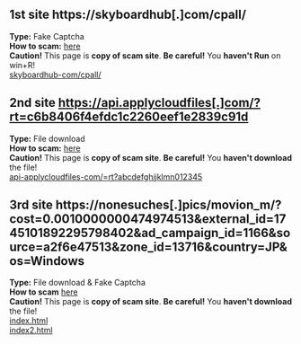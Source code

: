 ## 1st site https://skyboardhub[.]com/cpall/  
**Type:** Fake Captcha    
**How to scam:** [here](./skyboardhub-com/description.md)  
**Caution!** This page is **copy of scam site**. **Be careful!** You **haven't Run** on win+R!  
[skyboardhub-com/cpall/](./skyboardhub-com/cpall/)  

## 2nd site https://api.applycloudfiles[.]com/?rt=c6b8406f4efdc1c2260eef1e2839c91d  
**Type:** File download  
**How to scam:** [here](./api-applycloudfiles-com/description.md)  
**Caution!** This page is **copy of scam site**. **Be careful!** You **haven't download** the file!  
[api-applycloudfiles-com/=rt?abcdefghijklmn012345](./api-applycloudfiles-com/%3Frt%3Dabcdefghijklmn012345/index.html)

## 3rd site https://nonesuches[.]pics/movion_m/?cost=0.0010000000474974513&external_id=1745101892295798402&ad_campaign_id=1166&source=a2f6e47513&zone_id=13716&country=JP&os=Windows  
**Type:** File download & Fake Captcha  
**How to scam** [here](nonesuches-pics/description.md)  
**Caution!** This page is **copy of scam site**. **Be careful!** You **haven't download** the file!  
[index.html](./nonesuches-pics/movion_m/%3Fcost%3D0.0010000000474974513%26external_id%3D1745101892295798402%26ad_campaign_id%3D1166%26source%3Da2f6e47513%26zone_id%3D13716%26country%3DJP%26os%3DWindows/index.html)  
[index2.html](./nonesuches-pics/movion_m/%3Fcost%3D0.0010000000474974513%26external_id%3D1745101892295798402%26ad_campaign_id%3D1166%26source%3Da2f6e47513%26zone_id%3D13716%26country%3DJP%26os%3DWindows/index2.html)
